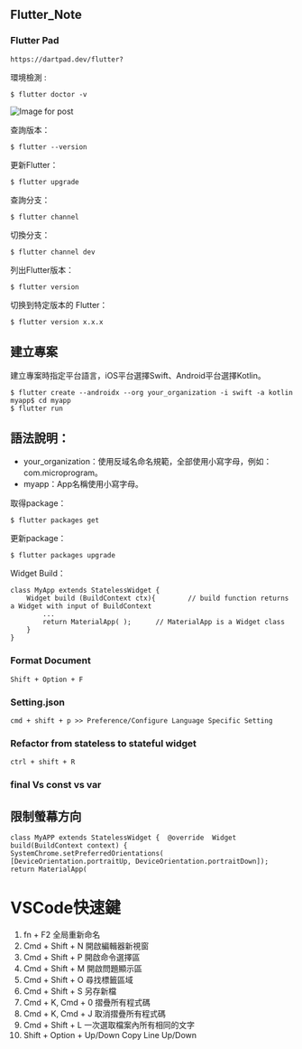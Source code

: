 ## Flutter_Note

### Flutter Pad

```
https://dartpad.dev/flutter?
```

環境檢測 :

```
$ flutter doctor -v
```

![Image for post](https://miro.medium.com/max/60/1*0cCdt20uzLYaBzX12-M2gQ.png?q=20)

查詢版本：

```
$ flutter --version
```

更新Flutter：

```
$ flutter upgrade
```

查詢分支：

```
$ flutter channel
```

切換分支：

```
$ flutter channel dev
```

列出Flutter版本：

```
$ flutter version
```

切换到特定版本的 Flutter：

```
$ flutter version x.x.x
```

## 建立專案

建立專案時指定平台語言，iOS平台選擇Swift、Android平台選擇Kotlin。

```
$ flutter create --androidx --org your_organization -i swift -a kotlin myapp$ cd myapp
$ flutter run
```

## 語法說明：

- your_organization：使用反域名命名規範，全部使用小寫字母，例如：com.microprogram。
- myapp：App名稱使用小寫字母。

取得package：

```
$ flutter packages get
```

更新package：

```
$ flutter packages upgrade
```

Widget Build：

```
class MyApp extends StatelessWidget {
	Widget build (BuildContext ctx){		// build function returns a Widget with input of BuildContext
		...
		return MaterialApp( );		// MaterialApp is a Widget class
	}
}
```

### Format Document

```
Shift + Option + F
```

### Setting.json

```
cmd + shift + p >> Preference/Configure Language Specific Setting
```

### Refactor from stateless to stateful widget

```
ctrl + shift + R
```



### final Vs const vs var





## 限制螢幕方向

```
class MyAPP extends StatelessWidget {  @override  Widget build(BuildContext context) {    SystemChrome.setPreferredOrientations(    [DeviceOrientation.portraitUp, DeviceOrientation.portraitDown]);    return MaterialApp(
```

# VSCode快速鍵

1. fn + F2 全局重新命名
2. Cmd + Shift + N 開啟編輯器新視窗
3. Cmd + Shift + P 開啟命令選擇區
4. Cmd + Shift + M 開啟問題顯示區
5. Cmd + Shift + O 尋找標籤區域
6. Cmd + Shift + S 另存新檔
7. Cmd + K, Cmd + 0 摺疊所有程式碼
8. Cmd + K, Cmd + J 取消摺疊所有程式碼
9. Cmd + Shift + L 一次選取檔案內所有相同的文字
10. Shift + Option + Up/Down Copy Line Up/Down
